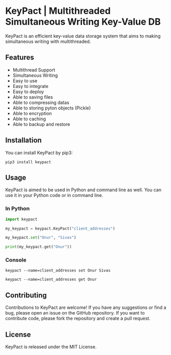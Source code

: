 # KeyPact | Multithreaded Simultaneous Writing Key-Value DB
KeyPact is an efficient key-value data storage system that aims to making simultaneous writing with multithreaded. 

## Features
- Multithread Support
- Simultaneous Writing
- Easy to use
- Easy to integrate
- Easy to deploy
- Able to saving files
- Able to compressing datas
- Able to storing pyton objects (Pickle)
- Able to encryption
- Able to caching
- Able to backup and restore


## Installation
You can install KeyPact by pip3:

```console
pip3 install keypact
```

## Usage
KeyPact is aimed to be used in Python and command line as well. You can use it in your Python code or in command line.


### In Python

```python
import keypact

my_keypact = keypact.KeyPact("client_addresses")

my_keypact.set("Onur", "Sivas")

print(my_keypact.get("Onur"))
```

### Console

```console	
keypact --name=client_addresses set Onur Sivas
```
```console
keypact --name=client_addresses get Onur
```


## Contributing
Contributions to KeyPact are welcome! If you have any suggestions or find a bug, please open an issue on the GitHub repository. If you want to contribute code, please fork the repository and create a pull request.

## License
KeyPact is released under the MIT License.
